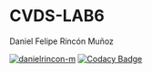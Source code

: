 # CVDS-LAB6
Daniel Felipe Rincón Muñoz

[![danielrincon-m](https://circleci.com/gh/danielrincon-m/CVDS_LAB7.svg?style=svg)](https://cvds-lab6.herokuapp.com/)
[![Codacy Badge](https://app.codacy.com/project/badge/Grade/f5ef127d49904187aff5686cb15495a8)](https://www.codacy.com/manual/danielrincon-m/CVDS_LAB6?utm_source=github.com&amp;utm_medium=referral&amp;utm_content=danielrincon-m/CVDS_LAB6&amp;utm_campaign=Badge_Grade)
